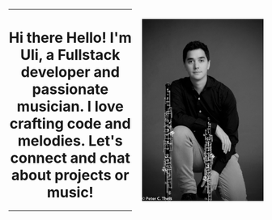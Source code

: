 <div style="display: flex; align-items: center;">  <div style="margin-right: 20px;">
    <hr>
    <h1 style="text-align: center;"> Hi there  Hello! I'm Uli, a Fullstack developer and passionate musician. I love crafting code and melodies. Let's connect and chat about projects or music! </h1>
    <hr>
  </div>
  <img alt="uli" src="./ulisesbyn2.jpg" width="240px" />
</div>




